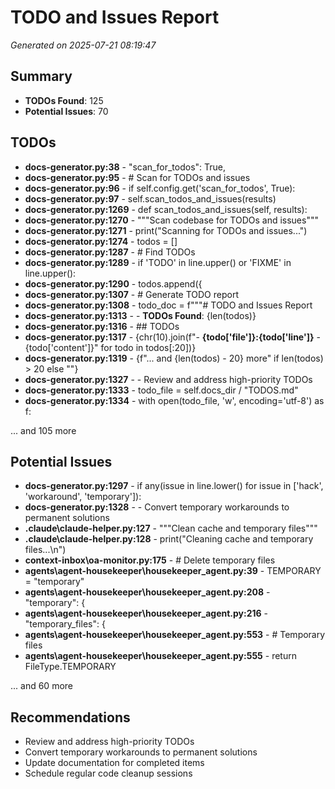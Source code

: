 # TODO and Issues Report

*Generated on 2025-07-21 08:19:47*

## Summary
- **TODOs Found**: 125
- **Potential Issues**: 70

## TODOs
- **docs-generator.py:38** - "scan_for_todos": True,
- **docs-generator.py:95** - # Scan for TODOs and issues
- **docs-generator.py:96** - if self.config.get('scan_for_todos', True):
- **docs-generator.py:97** - self.scan_todos_and_issues(results)
- **docs-generator.py:1269** - def scan_todos_and_issues(self, results):
- **docs-generator.py:1270** - """Scan codebase for TODOs and issues"""
- **docs-generator.py:1271** - print("Scanning for TODOs and issues...")
- **docs-generator.py:1274** - todos = []
- **docs-generator.py:1287** - # Find TODOs
- **docs-generator.py:1289** - if 'TODO' in line.upper() or 'FIXME' in line.upper():
- **docs-generator.py:1290** - todos.append({
- **docs-generator.py:1307** - # Generate TODO report
- **docs-generator.py:1308** - todo_doc = f"""# TODO and Issues Report
- **docs-generator.py:1313** - - **TODOs Found**: {len(todos)}
- **docs-generator.py:1316** - ## TODOs
- **docs-generator.py:1317** - {chr(10).join(f"- **{todo['file']}:{todo['line']}** - {todo['content']}" for todo in todos[:20])}
- **docs-generator.py:1319** - {f"... and {len(todos) - 20} more" if len(todos) > 20 else ""}
- **docs-generator.py:1327** - - Review and address high-priority TODOs
- **docs-generator.py:1333** - todo_file = self.docs_dir / "TODOS.md"
- **docs-generator.py:1334** - with open(todo_file, 'w', encoding='utf-8') as f:

... and 105 more

## Potential Issues
- **docs-generator.py:1297** - if any(issue in line.lower() for issue in ['hack', 'workaround', 'temporary']):
- **docs-generator.py:1328** - - Convert temporary workarounds to permanent solutions
- **.claude\claude-helper.py:127** - """Clean cache and temporary files"""
- **.claude\claude-helper.py:128** - print("Cleaning cache and temporary files...\n")
- **context-inbox\oa-monitor.py:175** - # Delete temporary files
- **agents\agent-housekeeper\housekeeper_agent.py:39** - TEMPORARY = "temporary"
- **agents\agent-housekeeper\housekeeper_agent.py:208** - "temporary": {
- **agents\agent-housekeeper\housekeeper_agent.py:216** - "temporary_files": {
- **agents\agent-housekeeper\housekeeper_agent.py:553** - # Temporary files
- **agents\agent-housekeeper\housekeeper_agent.py:555** - return FileType.TEMPORARY

... and 60 more

## Recommendations
- Review and address high-priority TODOs
- Convert temporary workarounds to permanent solutions
- Update documentation for completed items
- Schedule regular code cleanup sessions
